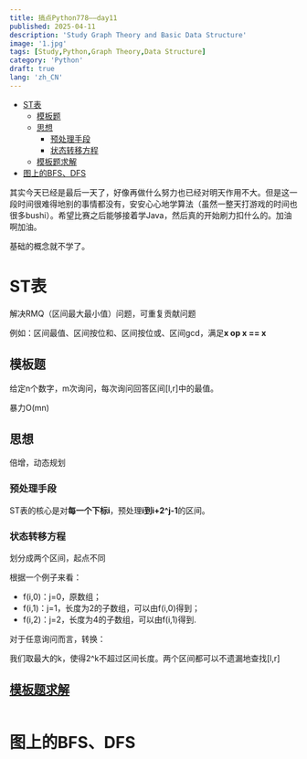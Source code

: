 ```yaml
---
title: 搞点Python778——day11
published: 2025-04-11
description: 'Study Graph Theory and Basic Data Structure'
image: '1.jpg'
tags: [Study,Python,Graph Theory,Data Structure]
category: 'Python'
draft: true
lang: 'zh_CN'
---
```


- [ST表](#st表)
  - [模板题](#模板题)
  - [思想](#思想)
    - [预处理手段](#预处理手段)
    - [状态转移方程](#状态转移方程)
  - [模板题求解](#模板题求解)
- [图上的BFS、DFS](#图上的bfsdfs)


其实今天已经是最后一天了，好像再做什么努力也已经对明天作用不大。但是这一段时间很难得地别的事情都没有，安安心心地学算法（虽然一整天打游戏的时间也很多bushi）。希望比赛之后能够接着学Java，然后真的开始刷力扣什么的。加油啊加油。

基础的概念就不学了。

# ST表

解决RMQ（区间最大最小值）问题，可重复贡献问题

例如：区间最值、区间按位和、区间按位或、区间gcd，满足**x op x == x**

## 模板题

给定n个数字，m次询问，每次询问回答区间[l,r]中的最值。

暴力O(mn)

## 思想

倍增，动态规划

### 预处理手段

ST表的核心是对**每一个下标i**，预处理**i到i+2^j-1**的区间。

### 状态转移方程

划分成两个区间，起点不同


根据一个例子来看：

- f(i,0)：j=0，原数组；
- f(i,1)：j=1，长度为2的子数组，可以由f(i,0)得到；
- f(i,2)：j=2，长度为4的子数组，可以由f(i,1)得到.

对于任意询问而言，转换：

我们取最大的k，使得2^k不超过区间长度。两个区间都可以不遗漏地查找[l,r]

## [模板题求解](https://www.lanqiao.cn/problems/1205/learning/?page=1&first_category_id=1&tag_relation=union&problem_id=1205)

```python

```

# 图上的BFS、DFS






